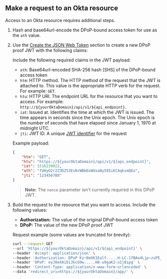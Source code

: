 ## Make a request to an Okta resource

Access to an Okta resource requires additional steps.

1. Hash and base64url-encode the DPoP-bound access token for use as the `ath` value.
1. Use the [Create the JSON Web Token](#create-the-json-web-token) section to create a new DPoP proof JWT with the following claims:

    Include the following required claims in the JWT payload:

    * `ath`: Base64url-encoded SHA-256 hash [SHS] of the DPoP-bound access token
    * `htm`: HTTP method. The HTTP method of the request that the JWT is attached to. This value is the appropriate HTTP verb for the request. For example: `GET`.
    * `htu`: HTTP URI. The endpoint URL for the resource that you want to access. For example: `http://${yourOktaDomain}/api/v1/${api_endpoint}`.
    * `iat`: Issued at. Identifies the time at which the JWT is issued. The time appears in seconds since the Unix epoch. The Unix epoch is the number of seconds that have elapsed since January 1, 1970 at midnight UTC.
    * `jti`: JWT ID. A unique [JWT identifier](https://www.rfc-editor.org/rfc/rfc7519#section-4.1.7) for the request

    Example payload:

    ```json
    {
        "htm": "GET",
        "htu": "https://${yourOktaDomain}/api/v1/${api_endpoint}",
        "iat": 1516239022,
        "ath": "fUHyO2r2Z3DZ53EsNrWBb0xWXoaNy59IiKCAqksmQEo",
        "jti": "123456788"
    }
    ```

    > **Note:** The `nonce` parameter isn't currently required in this DPoP JWT.

1. Build the request to the resource that you want to access. Include the following values:

    * **Authorization:** The value of the original DPoP-bound access token
    * **DPoP:** The value of the new DPoP proof JWT

    Request example (some values are truncated for brevity):

    ```bash
    curl --request GET
    --url 'https://${yourOktaDomain}/api/v1/${api_endpoint}' \
    --header 'Accept: application/json' \
    --header 'Authorization: DPoP Kz~8mXK1EalY.....H-LC-1fBAo4Ljp~zsPE_NeOgxU' \
    --header 'DPoP: eyJ0eXAiOiJkcG9w.....H8-u9gaK2-oIj8ipg' \
    --header 'Content-Type: application/x-www-form-urlencoded' \
    --data 'redirect_uri=https://${yourOktaDomain}/app/' \
    ```
